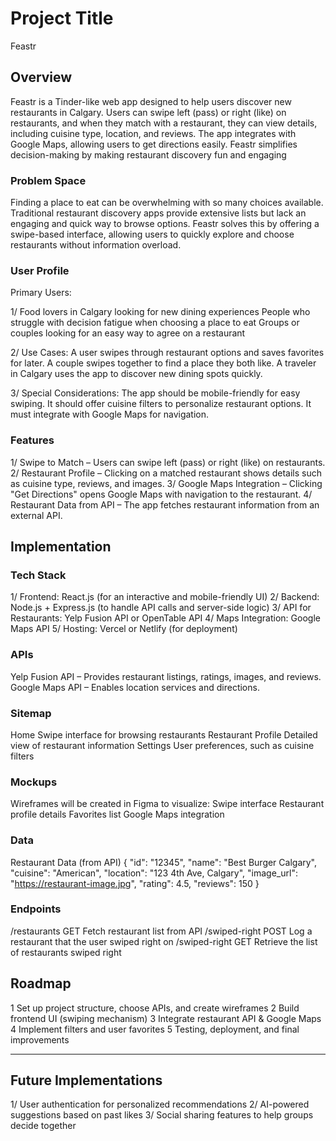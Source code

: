 # Project Title

Feastr

## Overview

Feastr is a Tinder-like web app designed to help users discover new restaurants in Calgary. Users can swipe left (pass) or right (like) on restaurants, and when they match with a restaurant, they can view details, including cuisine type, location, and reviews. The app integrates with Google Maps, allowing users to get directions easily. Feastr simplifies decision-making by making restaurant discovery fun and engaging

### Problem Space

Finding a place to eat can be overwhelming with so many choices available. Traditional restaurant discovery apps provide extensive lists but lack an engaging and quick way to browse options. Feastr solves this by offering a swipe-based interface, allowing users to quickly explore and choose restaurants without information overload.

### User Profile

Primary Users:

1/ Food lovers in Calgary looking for new dining experiences
People who struggle with decision fatigue when choosing a place to eat
Groups or couples looking for an easy way to agree on a restaurant

2/ Use Cases:
A user swipes through restaurant options and saves favorites for later.
A couple swipes together to find a place they both like.
A traveler in Calgary uses the app to discover new dining spots quickly.

3/ Special Considerations:
The app should be mobile-friendly for easy swiping.
It should offer cuisine filters to personalize restaurant options.
It must integrate with Google Maps for navigation.

### Features

1/ Swipe to Match – Users can swipe left (pass) or right (like) on restaurants.
2/ Restaurant Profile – Clicking on a matched restaurant shows details such as cuisine type, reviews, and images.
3/ Google Maps Integration – Clicking "Get Directions" opens Google Maps with navigation to the restaurant.
4/ Restaurant Data from API – The app fetches restaurant information from an external API.

## Implementation

### Tech Stack

1/ Frontend: React.js (for an interactive and mobile-friendly UI)
2/ Backend: Node.js + Express.js (to handle API calls and server-side logic)
3/ API for Restaurants: Yelp Fusion API or OpenTable API
4/ Maps Integration: Google Maps API
5/ Hosting: Vercel or Netlify (for deployment)

### APIs

Yelp Fusion API – Provides restaurant listings, ratings, images, and reviews.
Google Maps API – Enables location services and directions.

### Sitemap

Home Swipe interface for browsing restaurants
Restaurant Profile Detailed view of restaurant information
Settings User preferences, such as cuisine filters

### Mockups

Wireframes will be created in Figma to visualize:
Swipe interface
Restaurant profile details
Favorites list
Google Maps integration

### Data

Restaurant Data (from API)
{
"id": "12345",
"name": "Best Burger Calgary",
"cuisine": "American",
"location": "123 4th Ave, Calgary",
"image_url": "https://restaurant-image.jpg",
"rating": 4.5,
"reviews": 150
}

### Endpoints

/restaurants GET Fetch restaurant list from API
/swiped-right POST Log a restaurant that the user swiped right on
/swiped-right GET Retrieve the list of restaurants swiped right

## Roadmap

1 Set up project structure, choose APIs, and create wireframes
2 Build frontend UI (swiping mechanism)
3 Integrate restaurant API & Google Maps
4 Implement filters and user favorites
5 Testing, deployment, and final improvements

---

## Future Implementations

1/ User authentication for personalized recommendations
2/ AI-powered suggestions based on past likes
3/ Social sharing features to help groups decide together
